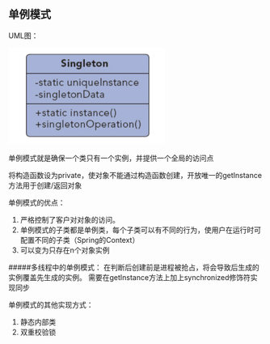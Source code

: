 ## 单例模式

UML图：

![Alt text](../../../../img/singletonUML.png)

单例模式就是确保一个类只有一个实例，并提供一个全局的访问点

将构造函数设为private，使对象不能通过构造函数创建，开放唯一的getInstance方法用于创建/返回对象

单例模式的优点：
1. 严格控制了客户对对象的访问。
2. 单例模式的子类都是单例类，每个子类可以有不同的行为，使用户在运行时可配置不同的子类（Spring的Context）
3. 可以变为只存在n个对象实例

#####多线程中的单例模式：
    在判断后创建前是进程被抢占，将会导致后生成的实例覆盖先生成的实例。
    需要在getInstance方法上加上synchronized修饰符实现同步

单例模式的其他实现方式：
1. 静态内部类
2. 双重校验锁